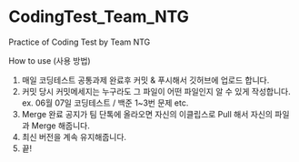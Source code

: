 # CodingTest_Team_NTG
Practice of Coding Test by Team NTG

How to use (사용 방법)
1. 매일 코딩테스트 공통과제 완료후 커밋 & 푸시해서 깃허브에 업로드 합니다.
2. 커밋 당시 커밋메세지는 누구라도 그 파일이 어떤 파일인지 알 수 있게 작성합니다.
  ex. 06월 07일 코딩테스트 / 백준 1~3번 문제 etc.
3. Merge 완료 공지가 팀 단톡에 올라오면 자신의 이클립스로 Pull 해서 자신의 파일과 Merge 해줍니다.
4. 최신 버전을 계속 유지해줍니다.
5. 끝!

